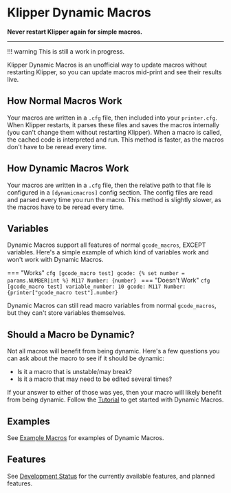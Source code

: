 # Klipper Dynamic Macros

**Never restart Klipper again for simple macros.**

---

!!! warning
    This is still a work in progress.

Klipper Dynamic Macros is an unofficial way to update macros without restarting Klipper, so you can update macros mid-print and see their results live. 

## How Normal Macros Work

Your macros are written in a `.cfg` file, then included into your `printer.cfg`. When Klipper restarts, it parses these files and saves the macros internally (you can't change them without restarting Klipper). When a macro is called, the cached code is interpreted and run. This method is faster, as the macros don't have to be reread every time.

## How Dynamic Macros Work

Your macros are written in a `.cfg` file, then the relative path to that file is configured in a `[dynamicmacros]` config section. The config files are read and parsed every time you run the macro. This method is slightly slower, as the macros have to be reread every time.

## Variables

Dynamic Macros support all features of normal `gcode_macros`, EXCEPT variables. Here's a simple example of which kind of variables work and won't work with Dynamic Macros.

=== "Works"
    ```cfg
    [gcode_macro test]
    gcode:
        {% set number = params.NUMBER|int %}
        M117 Number: {number}
    ```
=== "Doesn't Work"
    ```cfg
    [gcode_macro test]
    variable_number: 10
    gcode:
        M117 Number: {printer["gcode_macro test"].number}
    ```

Dynamic Macros can still read macro variables from normal `gcode_macros`, but they can't store variables themselves.

## Should a Macro be Dynamic?

Not all macros will benefit from being dynamic. Here's a few questions you can ask about the macro to see if it should be dynamic:

- Is it a macro that is unstable/may break?
- Is it a macro that may need to be edited several times?

If your answer to either of those was yes, then your macro will likely benefit from being dynamic. Follow the [Tutorial](tutorial.md) to get started with Dynamic Macros.

## Examples

See [Example Macros](examples.md) for examples of Dynamic Macros.

## Features

See [Development Status](devstatus.md) for the currently available features, and planned features.